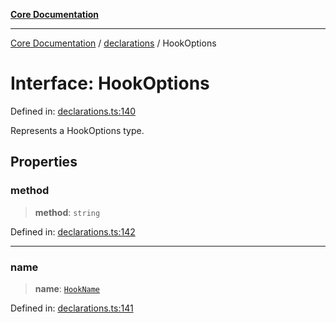 [**Core Documentation**](../../README.md)

***

[Core Documentation](../../README.md) / [declarations](../README.md) / HookOptions

# Interface: HookOptions

Defined in: [declarations.ts:140](https://github.com/stonemjs/core/blob/85781fe5b87769612839dd6b850ba45186d357fa/src/declarations.ts#L140)

Represents a HookOptions type.

## Properties

### method

> **method**: `string`

Defined in: [declarations.ts:142](https://github.com/stonemjs/core/blob/85781fe5b87769612839dd6b850ba45186d357fa/src/declarations.ts#L142)

***

### name

> **name**: [`HookName`](../type-aliases/HookName.md)

Defined in: [declarations.ts:141](https://github.com/stonemjs/core/blob/85781fe5b87769612839dd6b850ba45186d357fa/src/declarations.ts#L141)
